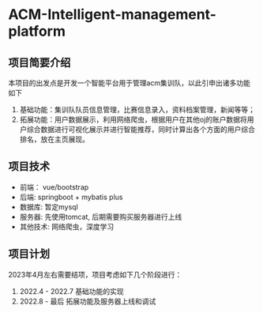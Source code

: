 # ACM-Intelligent-management-platform

## 项目简要介绍
本项目的出发点是开发一个智能平台用于管理acm集训队，以此引申出诸多功能如下
1. 基础功能：集训队队员信息管理，比赛信息录入，资料档案管理，新闻等等；
2. 拓展功能：用户数据展示，利用网络爬虫，根据用户在其他oj的账户数据将用户综合数据进行可视化展示并进行智能推荐，同时计算出各个方面的用户综合排名，放在主页展现。

## 项目技术

* 前端： vue/bootstrap
* 后端: springboot + mybatis plus
* 数据库: 暂定mysql
* 服务器: 先使用tomcat, 后期需要购买服务器进行上线
* 其他技术: 网络爬虫，深度学习
## 项目计划

2023年4月左右需要结项，项目考虑如下几个阶段进行：
1. 2022.4 - 2022.7 基础功能的实现
2. 2022.8 - 最后 拓展功能及服务器上线和调试
